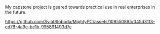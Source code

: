 My capstone project is geared towards practical use in real enterprises in the future.

https://github.com/SviatSloboda/MightyPC/assets/109550885/345d31f3-cd78-4a9e-bc1b-995891493d7c
